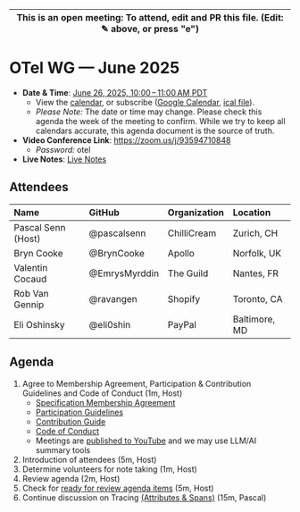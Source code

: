 | This is an open meeting: To attend, edit and PR this file. (Edit: ✎ above, or press "e") |
| ---------------------------------------------------------------------------------------- |

# OTel WG — June 2025

- **Date & Time**: [June 26, 2025, 10:00 – 11:00 AM PDT](https://www.timeanddate.com/worldclock/converter.html?iso=20250626T170000&p1=224&p2=179&p3=136&p4=268&p5=367&p6=438&p7=248&p8=240)
  - View the [calendar][], or subscribe ([Google Calendar][], [ical file][]).
  - _Please Note:_ The date or time may change. Please check this agenda the
    week of the meeting to confirm. While we try to keep all calendars accurate,
    this agenda document is the source of truth.
- **Video Conference Link**: https://zoom.us/j/93594710848
  - _Password:_ otel
- **Live Notes**: [Live Notes][]

[calendar]: https://calendar.google.com/calendar/embed?src=linuxfoundation.org_ik79t9uuj2p32i3r203dgv5mo8%40group.calendar.google.com
[google calendar]: https://calendar.google.com/calendar?cid=bGludXhmb3VuZGF0aW9uLm9yZ19pazc5dDl1dWoycDMyaTNyMjAzZGd2NW1vOEBncm91cC5jYWxlbmRhci5nb29nbGUuY29t
[ical file]: https://calendar.google.com/calendar/ical/linuxfoundation.org_ik79t9uuj2p32i3r203dgv5mo8%40group.calendar.google.com/public/basic.ics
[live notes]: https://docs.google.com/document/d/1f8RdYS_avbBcH1AGa1wMGYxrGVS8_HKfMAB8gjQ8ZfE/edit?usp=sharing

## Attendees

<!-- prettier-ignore -->
| Name              | GitHub        | Organization       | Location              |
| :---------------- | :------------ | :----------------- | :-------------------- |
| Pascal Senn (Host)| @pascalsenn   | ChilliCream        | Zurich, CH            |
| Bryn Cooke        | @BrynCooke    | Apollo             | Norfolk, UK           |
| Valentin Cocaud   | @EmrysMyrddin | The Guild          | Nantes, FR            |
| Rob Van Gennip    | @ravangen     | Shopify            | Toronto, CA           |
| Eli Oshinsky      | @eli0shin     | PayPal             | Baltimore, MD         |

## Agenda

1. Agree to Membership Agreement, Participation & Contribution Guidelines and Code of Conduct (1m, Host)
   - [Specification Membership Agreement](https://github.com/graphql/foundation)
   - [Participation Guidelines](https://github.com/graphql/graphql-wg#participation-guidelines)
   - [Contribution Guide](https://github.com/graphql/graphql-spec/blob/main/CONTRIBUTING.md)
   - [Code of Conduct](https://github.com/graphql/foundation/blob/master/CODE-OF-CONDUCT.md)
   - Meetings are [published to YouTube](https://www.youtube.com/@GraphQLFoundation/videos) and we may use LLM/AI summary tools
1. Introduction of attendees (5m, Host)
1. Determine volunteers for note taking (1m, Host)
1. Review agenda (2m, Host)
1. Check for [ready for review agenda items](https://github.com/graphql/otel-wg/issues?q=is%3Aissue+is%3Aopen+label%3A%22Ready+for+review+%F0%9F%99%8C%22+sort%3Aupdated-desc) (5m, Host)
1. Continue discussion on Tracing [(Attributes & Spans)](https://docs.google.com/spreadsheets/d/1vmBAil0hy3Os2ufRzyyiB4UXYVK6uIXK3r8jBptSsa0/edit?gid=0#gid=0) (15m, Pascal)
